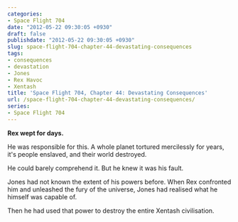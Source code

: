 ```yaml
---
categories:
- Space Flight 704
date: "2012-05-22 09:30:05 +0930"
draft: false
publishdate: "2012-05-22 09:30:05 +0930"
slug: space-flight-704-chapter-44-devastating-consequences
tags:
- consequences
- devastation
- Jones
- Rex Havoc
- Xentash
title: 'Space Flight 704, Chapter 44: Devastating Consequences'
url: /space-flight-704-chapter-44-devastating-consequences/
series:
- Space Flight 704
---
```

**Rex wept for days.**

He was responsible for this. A whole planet tortured mercilessly for
years, it's people enslaved, and their world destroyed.

He could barely comprehend it. But he knew it was his fault.

Jones had not known the extent of his powers before. When Rex confronted
him and unleashed the fury of the universe, Jones had realised what he
himself was capable of.

Then he had used that power to destroy the entire Xentash civilisation.
